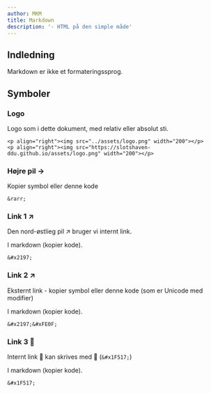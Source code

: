 ```yaml
---
author: MKM
title: Markdown
description: '- HTML på den simple måde'
---
```

## Indledning
Markdown er ikke et formateringssprog.


## Symboler
### Logo
Logo som i dette dokument, med relativ eller absolut sti.
```
<p align="right"><img src="../assets/logo.png" width="200"></p>
<p align="right"><img src="https://slotshaven-ddu.github.io/assets/logo.png" width="200"></p>
```

### Højre pil &rarr;
Kopier symbol eller denne kode
```
&rarr;
```

### Link 1 ↗ 
Den nord-østlieg pil &#x2197; bruger vi internt link.

I markdown (kopier kode).
```
&#x2197;
```

### Link 2 ↗️
Eksternt link - kopier symbol eller denne kode (som er Unicode med modifier)

I markdown (kopier kode).
```
&#x2197;&#xFE0F;
```

### Link 3 🔗
Internt link 🔗 kan skrives med &#x1F517; (`&#x1F517;`)

I markdown (kopier kode).
```
&#x1F517;
```